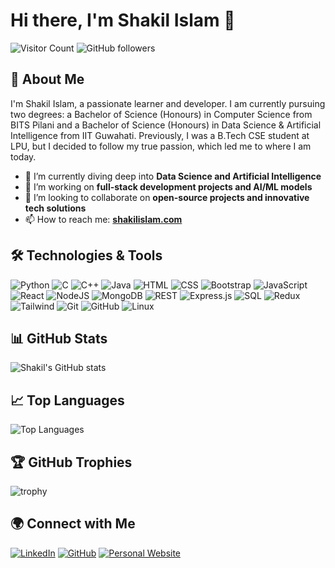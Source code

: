 # Hi there, I'm Shakil Islam 👋

![Visitor Count](https://visitor-badge.laobi.icu/badge?page_id=shakilislam3412.shakilislam3412) ![GitHub followers](https://img.shields.io/github/followers/shakilislam3412?label=Follow&style=social)

## 🚀 About Me

I'm Shakil Islam, a passionate learner and developer. I am currently pursuing two degrees: a Bachelor of Science (Honours) in Computer Science from BITS Pilani and a Bachelor of Science (Honours) in Data Science & Artificial Intelligence from IIT Guwahati. Previously, I was a B.Tech CSE student at LPU, but I decided to follow my true passion, which led me to where I am today.

- 🌱 I’m currently diving deep into **Data Science and Artificial Intelligence**
- 🔭 I’m working on **full-stack development projects and AI/ML models**
- 👯 I’m looking to collaborate on **open-source projects and innovative tech solutions**
- 📫 How to reach me: **[shakilislam.com](https://shakilislam.com)**


## 🛠️ Technologies & Tools

![Python](https://img.shields.io/badge/-Python-333333?style=flat&logo=python)
![C](https://img.shields.io/badge/-C-333333?style=flat&logo=c)
![C++](https://img.shields.io/badge/-C++-333333?style=flat&logo=c%2B%2B)
![Java](https://img.shields.io/badge/-Java-333333?style=flat&logo=java)
![HTML](https://img.shields.io/badge/-HTML-333333?style=flat&logo=html5)
![CSS](https://img.shields.io/badge/-CSS-333333?style=flat&logo=css3)
![Bootstrap](https://img.shields.io/badge/-Bootstrap-333333?style=flat&logo=bootstrap)
![JavaScript](https://img.shields.io/badge/-JavaScript-333333?style=flat&logo=javascript)
![React](https://img.shields.io/badge/-React-333333?style=flat&logo=react)
![NodeJS](https://img.shields.io/badge/-Node.js-333333?style=flat&logo=node.js)
![MongoDB](https://img.shields.io/badge/-MongoDB-333333?style=flat&logo=mongodb)
![REST](https://img.shields.io/badge/-REST-333333?style=flat&logo=rest)
![Express.js](https://img.shields.io/badge/-Express.js-333333?style=flat&logo=express)
![SQL](https://img.shields.io/badge/-SQL-333333?style=flat&logo=sql)
![Redux](https://img.shields.io/badge/-Redux-333333?style=flat&logo=redux)
![Tailwind](https://img.shields.io/badge/-Tailwind-333333?style=flat&logo=tailwindcss)
![Git](https://img.shields.io/badge/-Git-333333?style=flat&logo=git)
![GitHub](https://img.shields.io/badge/-GitHub-333333?style=flat&logo=github)
![Linux](https://img.shields.io/badge/-Linux-333333?style=flat&logo=linux)

## 📊 GitHub Stats

![Shakil's GitHub stats](https://github-readme-stats.vercel.app/api?username=shakilislam3412&show_icons=true&hide_border=true)

## 📈 Top Languages

![Top Languages](https://github-readme-stats.vercel.app/api/top-langs/?username=shakilislam3412&layout=compact)

## 🏆 GitHub Trophies

![trophy](https://github-profile-trophy.vercel.app/?username=shakilislam3412&theme=onedark)

## 🌍 Connect with Me

[![LinkedIn](https://img.shields.io/badge/-LinkedIn-blue?style=flat-square&logo=linkedin)](https://www.linkedin.com/in/shakilislam3412/)
[![GitHub](https://img.shields.io/badge/-GitHub-black?style=flat-square&logo=github)](https://github.com/shakilislam3412)
[![Personal Website](https://img.shields.io/badge/-Website-000000?style=flat-square&logo=web)](https://shakilislam.com)
